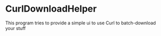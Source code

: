 # CurlDownloadHelper
This program tries to provide a simple ui to use Curl to batch-download your stuff
